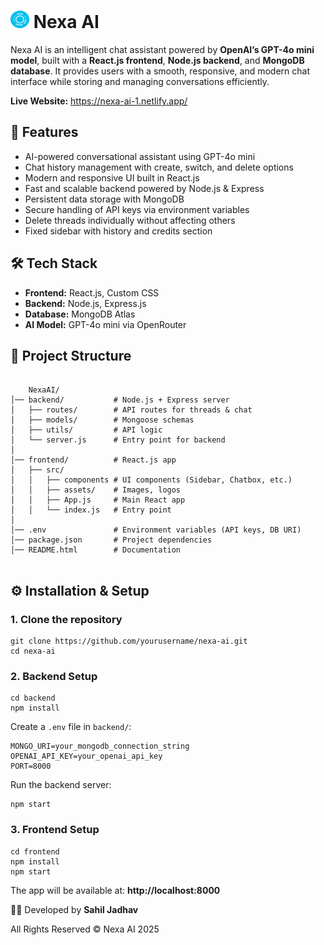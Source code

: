 <body>
  <div class="container">
    <h1><img src="./Frontend/src/assets/nexa.svg"  width="30" height="28"> Nexa AI</h1>
    <p>
      Nexa AI is an intelligent chat assistant powered by <b>OpenAI’s GPT-4o mini model</b>, built with a 
      <b>React.js frontend</b>, <b>Node.js backend</b>, and <b>MongoDB database</b>.  
      It provides users with a smooth, responsive, and modern chat interface while storing and managing conversations efficiently.
    </p>
    <p><strong>Live Website:</strong> <a href="https://nexa-ai-1.netlify.app/" target="_blank">https://nexa-ai-1.netlify.app/</a></p>
    <h2>🚀 Features</h2>
    <ul>
      <li>AI-powered conversational assistant using GPT-4o mini</li>
      <li>Chat history management with create, switch, and delete options</li>
      <li>Modern and responsive UI built in React.js</li>
      <li>Fast and scalable backend powered by Node.js & Express</li>
      <li>Persistent data storage with MongoDB</li>
      <li>Secure handling of API keys via environment variables</li>
      <li>Delete threads individually without affecting others</li>
      <li>Fixed sidebar with history and credits section</li>
    </ul>
    <h2>🛠️ Tech Stack</h2>
    <ul>
      <li><b>Frontend:</b> React.js, Custom CSS</li>
      <li><b>Backend:</b> Node.js, Express.js</li>
      <li><b>Database:</b> MongoDB Atlas</li>
      <li><b>AI Model:</b> GPT-4o mini via OpenRouter</li>
    </ul>
    <h2>📂 Project Structure</h2>
    <pre><code>
    NexaAI/
│── backend/           # Node.js + Express server
│   ├── routes/        # API routes for threads & chat
│   ├── models/        # Mongoose schemas
│   ├── utils/         # API logic
│   └── server.js      # Entry point for backend
│
│── frontend/          # React.js app
│   ├── src/
│   │   ├── components # UI components (Sidebar, Chatbox, etc.)
│   │   ├── assets/    # Images, logos
│   │   ├── App.js     # Main React app
│   │   └── index.js   # Entry point
│
│── .env               # Environment variables (API keys, DB URI)
│── package.json       # Project dependencies
│── README.html        # Documentation
    </code></pre>
    <h2>⚙️ Installation & Setup</h2>
    <h3>1. Clone the repository</h3>
    <pre><code>git clone https://github.com/yourusername/nexa-ai.git
cd nexa-ai</code></pre>
    <h3>2. Backend Setup</h3>
    <pre><code>cd backend
npm install</code></pre>
    <p>Create a <code>.env</code> file in <code>backend/</code>:</p>
    <pre><code>MONGO_URI=your_mongodb_connection_string
OPENAI_API_KEY=your_openai_api_key
PORT=8000</code></pre>
    <p>Run the backend server:</p>
    <pre><code>npm start</code></pre>
    <h3>3. Frontend Setup</h3>
    <pre><code>cd frontend
npm install
npm start</code></pre>
    <p>The app will be available at: <b>http://localhost:8000</b></p>
    <footer>
      <p>👨‍💻 Developed by <b>Sahil Jadhav</b></p>
      <p>All Rights Reserved © Nexa AI 2025</p>
    </footer>
  </div>
</body>
</html>
